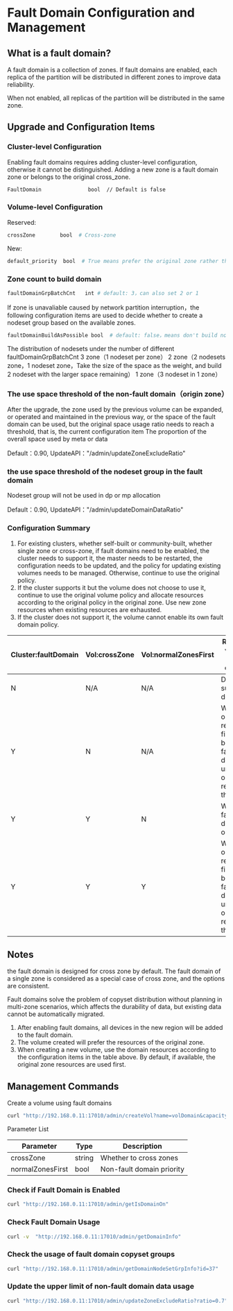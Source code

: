 # Fault Domain Configuration and Management

## What is a fault domain?

A fault domain is a collection of zones. If fault domains are enabled, each replica of the partition will be distributed in different zones to improve data reliability.

When not enabled, all replicas of the partition will be distributed in the same zone.

## Upgrade and Configuration Items

### Cluster-level Configuration

Enabling fault domains requires adding cluster-level configuration, otherwise it cannot be distinguished. Adding a new zone is a fault domain zone or belongs to the original cross_zone.

```bash
FaultDomain               bool  // Default is false
```

### Volume-level Configuration

Reserved:

```bash
crossZone        bool  # Cross-zone
```

New:

```bash
default_priority  bool  # True means prefer the original zone rather than allocating from the fault domain
```

### Zone count to build domain

```bash
faultDomainGrpBatchCnt   int # default: 3，can also set 2 or 1
```

If zone is unavaliable caused by network partition interruption，the following configuration items are used to decide whether to create a nodeset group based on the available zones.

```bash
faultDomainBuildAsPossible bool  # default: false，means don't build nodeset group
```

The distribution of nodesets under the number of different faultDomainGrpBatchCnt
3 zone（1 nodeset per zone）
2 zone（2 nodesets zone，1 nodeset zone，Take the size of the space as the weight, and build 2 nodeset with the larger space remaining）
1 zone（3 nodeset in 1 zone）

### The use space threshold of the non-fault domain（origin zone）

After the upgrade, the zone used by the previous volume can be expanded, or operated and maintained in the previous way, or the space of
the fault domain can be used, but the original space usage ratio needs to reach a threshold, that is, the current configuration item
The proportion of the overall space used by meta or data

Default：0.90, UpdateAPI："/admin/updateZoneExcludeRatio"

### the use space threshold of the nodeset group in the fault domain

Nodeset group will not be used in dp or mp allocation

Default：0.90, UpdateAPI："/admin/updateDomainDataRatio"

### Configuration Summary

1. For existing clusters, whether self-built or community-built, whether single zone or cross-zone, if fault domains need to be enabled, the cluster needs to support it, the master needs to be restarted, the configuration needs to be updated, and the policy for updating existing volumes needs to be managed. Otherwise, continue to use the original policy.
2. If the cluster supports it but the volume does not choose to use it, continue to use the original volume policy and allocate resources according to the original policy in the original zone. Use new zone resources when existing resources are exhausted.
3. If the cluster does not support it, the volume cannot enable its own fault domain policy.

| Cluster:faultDomain | Vol:crossZone | Vol:normalZonesFirst | Rules for volume to use domain                                                |
|---------------------|---------------|----------------------|-------------------------------------------------------------------------------|
| N                   | N/A           | N/A                  | Do not support domain                                                         |
| Y                   | N             | N/A                  | Write origin resources first before fault domain until origin reach threshold |
| Y                   | Y             | N                    | Write fault domain only                                                       |
| Y                   | Y             | Y                    | Write origin resources first before fault domain until origin reach threshold |

## Notes

the fault domain is designed for cross zone by default. The fault domain of a single zone is considered as a special case of cross zone, and the options are consistent.

Fault domains solve the problem of copyset distribution without planning in multi-zone scenarios, which affects the durability of data, but existing data cannot be automatically migrated.

1. After enabling fault domains, all devices in the new region will be added to the fault domain.
2. The volume created will prefer the resources of the original zone.
3. When creating a new volume, use the domain resources according to the configuration items in the table above. By default, if available, the original zone resources are used first.

## Management Commands

Create a volume using fault domains

```bash
curl "http://192.168.0.11:17010/admin/createVol?name=volDomain&capacity=1000&owner=cfs&crossZone=true&normalZonesFirst=false"
```

Parameter List

| Parameter        | Type   | Description               |
|------------------|--------|---------------------------|
| crossZone        | string | Whether to cross zones    |
| normalZonesFirst | bool   | Non-fault domain priority |

### Check if Fault Domain is Enabled

```bash
curl "http://192.168.0.11:17010/admin/getIsDomainOn"
```

### Check Fault Domain Usage

```bash
curl -v  "http://192.168.0.11:17010/admin/getDomainInfo"
```

### Check the usage of fault domain copyset groups

```bash
curl "http://192.168.0.11:17010/admin/getDomainNodeSetGrpInfo?id=37"
```

### Update the upper limit of non-fault domain data usage

```bash
curl "http://192.168.0.11:17010/admin/updateZoneExcludeRatio?ratio=0.7"
```
